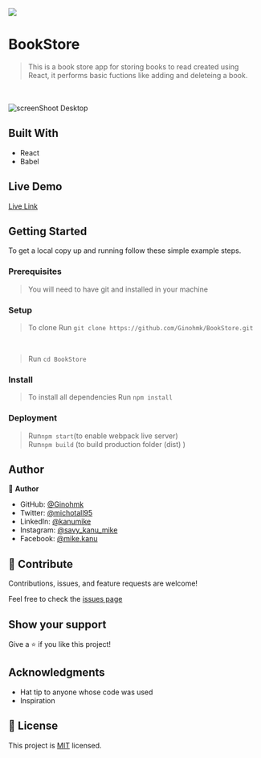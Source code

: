 ![](https://img.shields.io/badge/Microverse-blueviolet)

# BookStore

> This is a book store app for storing books to read created using React, it performs basic fuctions like adding and deleteing a book.

<br> <br>
![screenShoot Desktop](https://user-images.githubusercontent.com/58771507/155540877-3f500fbd-2539-4b56-94d0-df6a2fb7434d.png)

## Built With

- React
- Babel

## Live Demo

[Live Link](https://mike-bookstore.herokuapp.com/)

## Getting Started

To get a local copy up and running follow these simple example steps.

### Prerequisites

> You will need to have git and installed in your machine

### Setup <br>

> To clone Run `git clone https://github.com/Ginohmk/BookStore.git`

<br>

> Run `cd BookStore`

### Install <br>

> To install all dependencies Run `npm install`

### Deployment <br>

> Run`npm start`(to enable webpack live server) <br>
> Run`npm build` (to build production folder (dist) )

## Author

👤 **Author**

- GitHub: [@Ginohmk](https://github.com/Ginohmk)
- Twitter: [@michotall95](https://www.twitter.com/michotall95)
- LinkedIn: [@kanumike](https://www.linkedin.com/in/kanu-mike-497119211/)
- Instagram: [@savy_kanu_mike](https/instagram.com/savy_kanu_mike)
- Facebook: [@mike.kanu](https://www.facebook.com/mike.kanu)

## 🤝 Contribute

Contributions, issues, and feature requests are welcome!

Feel free to check the [issues page](https://github.com/Ginohmk/calculator-UsingReact/issues)

## Show your support

Give a ⭐️ if you like this project!

## Acknowledgments

- Hat tip to anyone whose code was used
- Inspiration

## 📝 License

This project is [MIT](./MIT.md) licensed.
